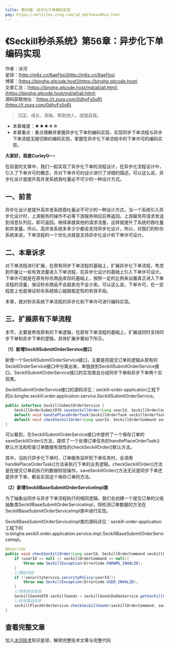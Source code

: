 ```yaml
---
title: 第56章：异步化下单编码实现
pay: https://articles.zsxq.com/id_x6ifoesa4hu1.html
---
```


# 《Seckill秒杀系统》第56章：异步化下单编码实现

作者：冰河
<br/>星球：[http://m6z.cn/6aeFbs](http://m6z.cn/6aeFbs)
<br/>博客：[https://binghe.gitcode.host](https://binghe.gitcode.host)
<br/>文章汇总：[https://binghe.gitcode.host/md/all/all.html](https://binghe.gitcode.host/md/all/all.html)
<br/>源码获取地址：[https://t.zsxq.com/0dhvFs5oR](https://t.zsxq.com/0dhvFs5oR)

> 沉淀，成长，突破，帮助他人，成就自我。

* 本章难度：★★★☆☆
* 本章重点：重点理解并掌握异步化下单的编码实现，实现同步下单流程与异步下单流程无缝切换的编码实现，掌握在异步化下单流程中的下单许可的编码实现。

**大家好，我是CurleyG~~**

在前面的文章中，我们一起实现了异步化下单的流程设计，在异步化流程设计中，引入了下单许可的概念，并对下单许可的设计进行了详细的描述。可以这么说，异步化设计是提升高并发系统吞吐量必不可少的一种设计方式。

## 一、前言

异步化设计是提升高并发系统吞吐量必不可少的一种设计方式，当一个系统引入异步化设计时，上游服务的操作不必等下游服务响应后再返回。上游服务将请求发送到消息队列后，即可返回。继续承接其他的请求流量，这样就提升了系统的吞吐量和并发量。所以，高并发系统多多少少都会支持异步化设计，所以，对我们的秒杀系统来说，下单流程的一个优化点就是支持异步化设计和下单许可设计。

## 二、本章诉求

对下单流程进行扩展，在原有同步下单流程的基础上，扩展异步化下单流程，考虑到尽量让一些有效流量进入下单流程，在异步化设计的基础上引入下单许可设计。下单许可就是在原有秒杀商品库存的基础上，按照一定的比例来设置真正进入下单流程的流量，保证秒杀商品不会超卖也不会少卖。可以这么说，下单许可，在一定程度上也是保证秒杀系统核心链路稳定性的有效手段。

本章，就对秒杀系统下单流程的异步化和下单许可进行编码实现。

## 三、扩展原有下单流程

本节，主要是修改原有的下单逻辑，在原有下单流程的基础上，扩展成同时支持同步下单和异步下单的逻辑，具体扩展步骤如下所示。

**（1）新增SeckillSubmitOrderService接口**

新增一个SeckillSubmitOrderService接口，主要是将提交订单的逻辑从原有的SeckillOrderService接口中分离出来，单独放到SeckillSubmitOrderService接口，SeckillSubmitOrderService接口的实现类会分成同步下单和异步下单两个实现类。

SeckillSubmitOrderService接口的源码详见：seckill-order-application工程下的io.binghe.seckill.order.application.service.SeckillSubmitOrderService。

```java
public interface SeckillSubmitOrderService {
    SeckillOrderSubmitDTO saveSeckillOrder(Long userId, SeckillOrderCommand seckillOrderCommand);
    default void handlePlaceOrderTask(SeckillOrderTask seckillOrderTask){}
    default void checkSeckillOrder(Long userId, SeckillOrderCommand seckillOrderCommand){}
}
```

可以看到，在SeckillSubmitOrderService接口中提供了一个保存订单的saveSeckillOrder()方法，提供了一个处理订单任务的handlePlaceOrderTask()默认方法和检查订单数据有效性的checkSeckillOrder()默认方法。

其中，当执行异步化下单时，订单服务监听到下单任务时，会调用handlePlaceOrderTask()方法来执行下单的业务逻辑。checkSeckillOrder()方法是在提交订单前执行的数据校验操作。saveSeckillOrder()方法无论是同步下单还是异步下单，都会实现这个保存订单的方法。

**（2）新增SeckillBaseSubmitOrderServiceImpl类**

为了抽象出同步与异步下单流程执行的相同逻辑，我们会创建一个提交订单的父级抽象类SeckillBaseSubmitOrderServiceImpl，将检测订单数据的方法在SeckillBaseSubmitOrderServiceImpl类中进行实现。

SeckillBaseSubmitOrderServiceImpl类的源码详见：seckill-order-application工程下的io.binghe.seckill.order.application.service.impl.SeckillBaseSubmitOrderServiceImpl。

```java
@Override
public void checkSeckillOrder(Long userId, SeckillOrderCommand seckillOrderCommand) {
    if (userId == null || seckillOrderCommand == null){
        throw new SeckillException(ErrorCode.PARAMS_INVALID);
    }
    //模拟风控
    if (!securityService.securityPolicy(userId)){
        throw new SeckillException(ErrorCode.USER_INVALID);
    }
    //获取商品信息
    SeckillGoodsDTO seckillGoods = seckillGoodsDubboService.getSeckillGoods(seckillOrderCommand.getGoodsId(), seckillOrderCommand.getVersion());
    //检测商品信息
    seckillPlaceOrderService.checkSeckillGoods(seckillOrderCommand, seckillGoods);
}
```

## 查看完整文章

加入[冰河技术](http://m6z.cn/6aeFbs)知识星球，解锁完整技术文章与完整代码
